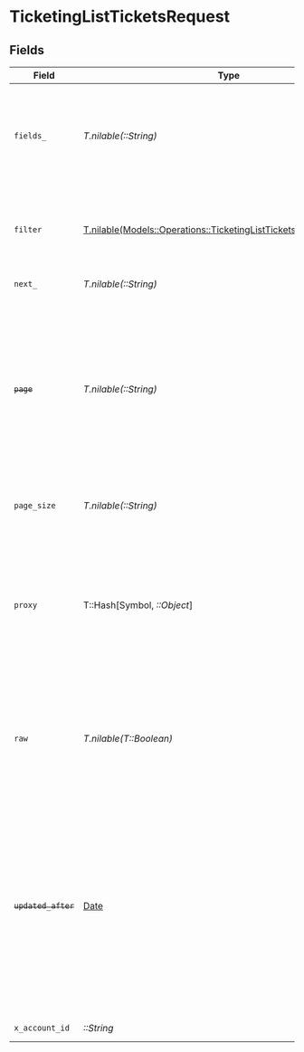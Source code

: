 # TicketingListTicketsRequest


## Fields

| Field                                                                                                                                                                                                                      | Type                                                                                                                                                                                                                       | Required                                                                                                                                                                                                                   | Description                                                                                                                                                                                                                | Example                                                                                                                                                                                                                    |
| -------------------------------------------------------------------------------------------------------------------------------------------------------------------------------------------------------------------------- | -------------------------------------------------------------------------------------------------------------------------------------------------------------------------------------------------------------------------- | -------------------------------------------------------------------------------------------------------------------------------------------------------------------------------------------------------------------------- | -------------------------------------------------------------------------------------------------------------------------------------------------------------------------------------------------------------------------- | -------------------------------------------------------------------------------------------------------------------------------------------------------------------------------------------------------------------------- |
| `fields_`                                                                                                                                                                                                                  | *T.nilable(::String)*                                                                                                                                                                                                      | :heavy_minus_sign:                                                                                                                                                                                                         | The comma separated list of fields that will be returned in the response (if empty, all fields are returned)                                                                                                               | id,remote_id,type,ticket_number,title,creator_id,remote_creator_id,reporters,assignees,content,parent_id,remote_parent_id,closed_at,ticket_url,status,priority,tags,projects,components,organization,created_at,updated_at |
| `filter`                                                                                                                                                                                                                   | [T.nilable(Models::Operations::TicketingListTicketsQueryParamFilter)](../../models/operations/ticketinglistticketsqueryparamfilter.md)                                                                                     | :heavy_minus_sign:                                                                                                                                                                                                         | Filter parameters that allow greater customisation of the list response                                                                                                                                                    |                                                                                                                                                                                                                            |
| `next_`                                                                                                                                                                                                                    | *T.nilable(::String)*                                                                                                                                                                                                      | :heavy_minus_sign:                                                                                                                                                                                                         | The unified cursor                                                                                                                                                                                                         |                                                                                                                                                                                                                            |
| ~~`page`~~                                                                                                                                                                                                                 | *T.nilable(::String)*                                                                                                                                                                                                      | :heavy_minus_sign:                                                                                                                                                                                                         | : warning: ** DEPRECATED **: This will be removed in a future release, please migrate away from it as soon as possible.<br/><br/>The page number of the results to fetch                                                   |                                                                                                                                                                                                                            |
| `page_size`                                                                                                                                                                                                                | *T.nilable(::String)*                                                                                                                                                                                                      | :heavy_minus_sign:                                                                                                                                                                                                         | The number of results per page (default value is 25)                                                                                                                                                                       |                                                                                                                                                                                                                            |
| `proxy`                                                                                                                                                                                                                    | T::Hash[Symbol, *::Object*]                                                                                                                                                                                                | :heavy_minus_sign:                                                                                                                                                                                                         | Query parameters that can be used to pass through parameters to the underlying provider request by surrounding them with 'proxy' key                                                                                       |                                                                                                                                                                                                                            |
| `raw`                                                                                                                                                                                                                      | *T.nilable(T::Boolean)*                                                                                                                                                                                                    | :heavy_minus_sign:                                                                                                                                                                                                         | Indicates that the raw request result should be returned in addition to the mapped result (default value is false)                                                                                                         |                                                                                                                                                                                                                            |
| ~~`updated_after`~~                                                                                                                                                                                                        | [Date](https://ruby-doc.org/stdlib-2.6.1/libdoc/date/rdoc/Date.html)                                                                                                                                                       | :heavy_minus_sign:                                                                                                                                                                                                         | : warning: ** DEPRECATED **: This will be removed in a future release, please migrate away from it as soon as possible.<br/><br/>Use a string with a date to only select results updated after that given date             | 2020-01-01T00:00:00.000Z                                                                                                                                                                                                   |
| `x_account_id`                                                                                                                                                                                                             | *::String*                                                                                                                                                                                                                 | :heavy_check_mark:                                                                                                                                                                                                         | The account identifier                                                                                                                                                                                                     |                                                                                                                                                                                                                            |